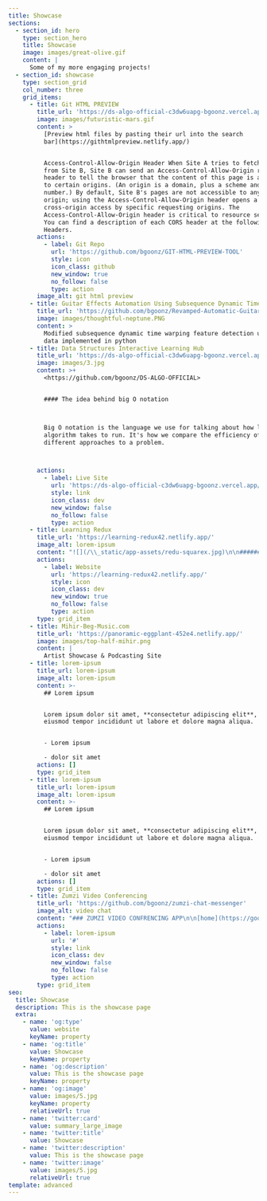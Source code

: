 ```yaml
---
title: Showcase
sections:
  - section_id: hero
    type: section_hero
    title: Showcase
    image: images/great-olive.gif
    content: |
      Some of my more engaging projects!
  - section_id: showcase
    type: section_grid
    col_number: three
    grid_items:
      - title: Git HTML PREVIEW
        title_url: 'https://ds-algo-official-c3dw6uapg-bgoonz.vercel.app/'
        image: images/futuristic-mars.gif
        content: >
          [Preview html files by pasting their url into the search
          bar](https://githtmlpreview.netlify.app/)


          Access-Control-Allow-Origin Header When Site A tries to fetch content
          from Site B, Site B can send an Access-Control-Allow-Origin response
          header to tell the browser that the content of this page is accessible
          to certain origins. (An origin is a domain, plus a scheme and port
          number.) By default, Site B's pages are not accessible to any other
          origin; using the Access-Control-Allow-Origin header opens a door for
          cross-origin access by specific requesting origins. The
          Access-Control-Allow-Origin header is critical to resource security.
          You can find a description of each CORS header at the following: CORS
          Headers.
        actions:
          - label: Git Repo
            url: 'https://github.com/bgoonz/GIT-HTML-PREVIEW-TOOL'
            style: icon
            icon_class: github
            new_window: true
            no_follow: false
            type: action
        image_alt: git html preview
      - title: Guitar Effects Automation Using Subsequence Dynamic Time Warping
        title_url: 'https://github.com/bgoonz/Revamped-Automatic-Guitar-Effect-Triggering'
        image: images/thoughtful-neptune.PNG
        content: >
          Modified subsequence dynamic time warping feature detection using pure
          data implemented in python
      - title: Data Structures Interactive Learning Hub
        title_url: 'https://ds-algo-official-c3dw6uapg-bgoonz.vercel.app/'
        image: images/3.jpg
        content: >+
          <https://github.com/bgoonz/DS-ALGO-OFFICIAL>


          #### The idea behind big O notation



          Big O notation is the language we use for talking about how long an
          algorithm takes to run. It's how we compare the efficiency of
          different approaches to a problem.



        actions:
          - label: Live Site
            url: 'https://ds-algo-official-c3dw6uapg-bgoonz.vercel.app/'
            style: link
            icon_class: dev
            new_window: false
            no_follow: false
            type: action
      - title: Learning Redux
        title_url: 'https://learning-redux42.netlify.app/'
        image_alt: lorem-ipsum
        content: "![](/\\_static/app-assets/redu-squarex.jpg)\n\n###### Provider&#xA;&#xA;React Redux includes a\_\\<Provider />\_component, which makes the Redux store available to the rest of your app:\n\n###### Hooks\n\nReact Redux provides a pair of custom React hooks that allow your React components to interact with the Redux store.\n\nuseSelector\_reads a value from the store state and subscribes to updates, while\_useDispatch\_returns the store's\_dispatch\_method to let you dispatch actions.\n\n##\n"
        actions:
          - label: Website
            url: 'https://learning-redux42.netlify.app/'
            style: icon
            icon_class: dev
            new_window: true
            no_follow: false
            type: action
        type: grid_item
      - title: Mihir-Beg-Music.com
        title_url: 'https://panoramic-eggplant-452e4.netlify.app/'
        image: images/top-half-mihir.png
        content: |
          Artist Showcase & Podcasting Site
      - title: lorem-ipsum
        title_url: lorem-ipsum
        image_alt: lorem-ipsum
        content: >-
          ## Lorem ipsum


          Lorem ipsum dolor sit amet, **consectetur adipiscing elit**, sed do
          eiusmod tempor incididunt ut labore et dolore magna aliqua.


          - Lorem ipsum

          - dolor sit amet
        actions: []
        type: grid_item
      - title: lorem-ipsum
        title_url: lorem-ipsum
        image_alt: lorem-ipsum
        content: >-
          ## Lorem ipsum


          Lorem ipsum dolor sit amet, **consectetur adipiscing elit**, sed do
          eiusmod tempor incididunt ut labore et dolore magna aliqua.


          - Lorem ipsum

          - dolor sit amet
        actions: []
        type: grid_item
      - title: Zumzi Video Conferencing
        title_url: 'https://github.com/bgoonz/zumzi-chat-messenger'
        image_alt: video chat
        content: "### ZUMZI VIDEO CONFRENCING APP\n\n[home](https://goofy-perlman-0f61df.netlify.app/)\n\n![](/\\_static/app-assets/zumzi-video-chat.png)\n\n\n\n## Features:&#xA;&#xA;\n\n*   Group Voice and Video Call with unlimited members\n\n*   Live Streaming\n\n*   Screen Sharing\n\n*   Fine control over all video & audio parameters and user permissions\n\n*   Supports video streaming at various resolutions: Standard, HD, FHD and 4K\n\n*   Group Chat\n\n*   One-to-One chat\n\n*   Invite Participants\n\nThere are two sub-folders:\n\n*   **backend**\_contains the source code for hosting the backend APIs for the app\n\n*   **web**\_contains the source code for the app which you can directly integrate into your website.\n"
        actions:
          - label: lorem-ipsum
            url: '#'
            style: link
            icon_class: dev
            new_window: false
            no_follow: false
            type: action
        type: grid_item
seo:
  title: Showcase
  description: This is the showcase page
  extra:
    - name: 'og:type'
      value: website
      keyName: property
    - name: 'og:title'
      value: Showcase
      keyName: property
    - name: 'og:description'
      value: This is the showcase page
      keyName: property
    - name: 'og:image'
      value: images/5.jpg
      keyName: property
      relativeUrl: true
    - name: 'twitter:card'
      value: summary_large_image
    - name: 'twitter:title'
      value: Showcase
    - name: 'twitter:description'
      value: This is the showcase page
    - name: 'twitter:image'
      value: images/5.jpg
      relativeUrl: true
template: advanced
---
```

